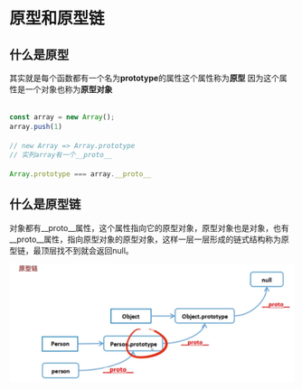 # 原型和原型链

## 什么是原型

其实就是每个函数都有一个名为**prototype**的属性这个属性称为**原型** 因为这个属性是一个对象也称为**原型对象**

```javascript

const array = new Array();
array.push(1)

// new Array => Array.prototype
// 实列array有一个__proto__

Array.prototype === array.__proto__
```

## 什么是原型链

对象都有__proto__属性，这个属性指向它的原型对象，原型对象也是对象，也有__proto__属性，指向原型对象的原型对象，这样一层一层形成的链式结构称为原型链，最顶层找不到就会返回null。

![原型链](./img/prototype.png)
